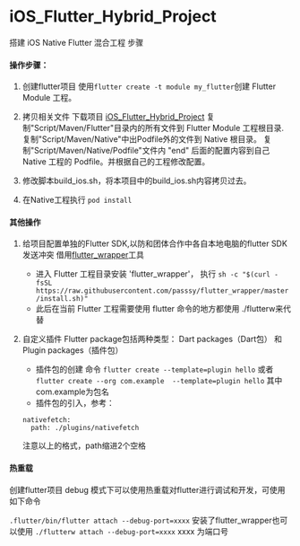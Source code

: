 # iOS_Flutter_Hybrid_Project
搭建 iOS Native Flutter 混合工程 步骤

#### 操作步骤：
1. 创建flutter项目
   使用`flutter create -t module my_flutter`创建 Flutter Module 工程。
   
2. 拷贝相关文件
   下载项目 [iOS_Flutter_Hybrid_Project](https://github.com/CaffreySun/iOS_Flutter_Hybrid_Project)
   复制"Script/Maven/Flutter"目录内的所有文件到 Flutter Module 工程根目录.
   复制"Script/Maven/Native"中出Podfile外的文件到 Native 根目录。
   复制"Script/Maven/Native/Podfile"文件内 "end" 后面的配置内容到自己 Native 工程的 Podfile。并根据自己的工程修改配置。
   
3. 修改脚本build_ios.sh，将本项目中的build_ios.sh内容拷贝过去。
   
4. 在Native工程执行 `pod install`

#### 其他操作
1. 给项目配置单独的Flutter SDK,以防和团体合作中各自本地电脑的flutter SDK发送冲突
   借用[flutter_wrapper](https://juejin.im/post/5c3ae5ef518825242165c5ca)工具
      * 进入 Flutter 工程目录安装 'flutter_wrapper'，
      执行 `sh -c "$(curl -fsSL https://raw.githubusercontent.com/passsy/flutter_wrapper/master/install.sh)"`
      * 此后在当前 Flutter 工程需要使用 flutter 命令的地方都使用 ./flutterw来代替

2. 自定义插件
   Flutter package包括两种类型： Dart packages（Dart包）  和 Plugin packages（插件包）
   * 插件包的创建
   命令 `flutter create --template=plugin hello` 
   或者  `flutter create --org com.example  --template=plugin hello` 其中  com.example为包名
   * 插件包的引入，参考：
   ```
   nativefetch:
     path: ./plugins/nativefetch  
   ```
   注意以上的格式，path缩进2个空格


#### 热重载
   创建flutter项目
   debug 模式下可以使用热重载对flutter进行调试和开发，可使用如下命令
     
   `.flutter/bin/flutter attach --debug-port=xxxx`
   安装了flutter_wrapper也可以使用
   `./flutterw attach --debug-port=xxxx`
   xxxx 为端口号
